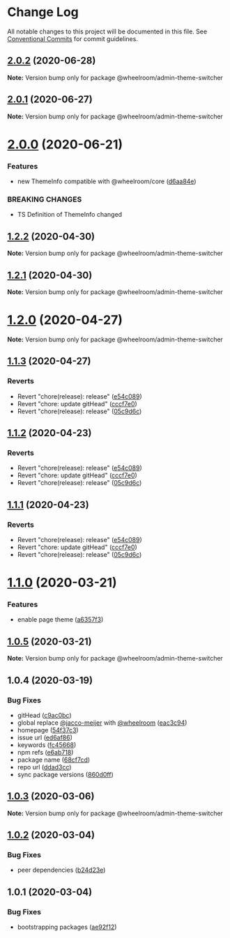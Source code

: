 # Change Log

All notable changes to this project will be documented in this file.
See [Conventional Commits](https://conventionalcommits.org) for commit guidelines.

## [2.0.2](https://github.com/wheelroom/wheelroom/compare/@wheelroom/admin-theme-switcher@2.0.1...@wheelroom/admin-theme-switcher@2.0.2) (2020-06-28)

**Note:** Version bump only for package @wheelroom/admin-theme-switcher





## [2.0.1](https://github.com/wheelroom/wheelroom/compare/@wheelroom/admin-theme-switcher@2.0.0...@wheelroom/admin-theme-switcher@2.0.1) (2020-06-27)

**Note:** Version bump only for package @wheelroom/admin-theme-switcher





# [2.0.0](https://github.com/wheelroom/wheelroom/compare/@wheelroom/admin-theme-switcher@1.2.2...@wheelroom/admin-theme-switcher@2.0.0) (2020-06-21)


### Features

* new ThemeInfo compatible with @wheelroom/core ([d6aa84e](https://github.com/wheelroom/wheelroom/commit/d6aa84e73c139fc4a8166ce911e853dd5abdaba6))


### BREAKING CHANGES

* TS Definition of ThemeInfo changed





## [1.2.2](https://github.com/wheelroom/wheelroom/compare/@wheelroom/admin-theme-switcher@1.2.1...@wheelroom/admin-theme-switcher@1.2.2) (2020-04-30)

**Note:** Version bump only for package @wheelroom/admin-theme-switcher





## [1.2.1](https://github.com/wheelroom/wheelroom/compare/@wheelroom/admin-theme-switcher@1.2.0...@wheelroom/admin-theme-switcher@1.2.1) (2020-04-30)

**Note:** Version bump only for package @wheelroom/admin-theme-switcher





# [1.2.0](https://github.com/wheelroom/wheelroom/compare/@wheelroom/admin-theme-switcher@1.1.3...@wheelroom/admin-theme-switcher@1.2.0) (2020-04-27)

**Note:** Version bump only for package @wheelroom/admin-theme-switcher





## [1.1.3](https://github.com/wheelroom/wheelroom/compare/@wheelroom/admin-theme-switcher@1.1.2...@wheelroom/admin-theme-switcher@1.1.3) (2020-04-27)


### Reverts

* Revert "chore(release): release" ([e54c089](https://github.com/wheelroom/wheelroom/commit/e54c0895b5f62dc43b86d34c9292041af2d1f774))
* Revert "chore: update gitHead" ([cccf7e0](https://github.com/wheelroom/wheelroom/commit/cccf7e005abc23726020a1c917bc153a92915cf9))
* Revert "chore(release): release" ([05c9d6c](https://github.com/wheelroom/wheelroom/commit/05c9d6cf301c3a4c505cf8bd375e3cb03e14620b))





## [1.1.2](https://github.com/wheelroom/wheelroom/compare/@wheelroom/admin-theme-switcher@1.1.2...@wheelroom/admin-theme-switcher@1.1.2) (2020-04-23)


### Reverts

* Revert "chore(release): release" ([e54c089](https://github.com/wheelroom/wheelroom/commit/e54c0895b5f62dc43b86d34c9292041af2d1f774))
* Revert "chore: update gitHead" ([cccf7e0](https://github.com/wheelroom/wheelroom/commit/cccf7e005abc23726020a1c917bc153a92915cf9))
* Revert "chore(release): release" ([05c9d6c](https://github.com/wheelroom/wheelroom/commit/05c9d6cf301c3a4c505cf8bd375e3cb03e14620b))





## [1.1.1](https://github.com/wheelroom/wheelroom/compare/@wheelroom/admin-theme-switcher@1.1.2...@wheelroom/admin-theme-switcher@1.1.1) (2020-04-23)


### Reverts

* Revert "chore(release): release" ([e54c089](https://github.com/wheelroom/wheelroom/commit/e54c0895b5f62dc43b86d34c9292041af2d1f774))
* Revert "chore: update gitHead" ([cccf7e0](https://github.com/wheelroom/wheelroom/commit/cccf7e005abc23726020a1c917bc153a92915cf9))
* Revert "chore(release): release" ([05c9d6c](https://github.com/wheelroom/wheelroom/commit/05c9d6cf301c3a4c505cf8bd375e3cb03e14620b))





# [1.1.0](https://github.com/wheelroom/wheelroom/compare/@wheelroom/admin-theme-switcher@1.0.5...@wheelroom/admin-theme-switcher@1.1.0) (2020-03-21)


### Features

* enable page theme ([a6357f3](https://github.com/wheelroom/wheelroom/commit/a6357f3dfe0a81a16095c97f7f5c6ef246725182))





## [1.0.5](https://github.com/wheelroom/wheelroom/compare/@wheelroom/admin-theme-switcher@1.0.4...@wheelroom/admin-theme-switcher@1.0.5) (2020-03-21)

**Note:** Version bump only for package @wheelroom/admin-theme-switcher





## 1.0.4 (2020-03-19)


### Bug Fixes

* gitHead ([c9ac0bc](https://github.com/wheelroom/wheelroom/commit/c9ac0bccc309e7b615424a310f66bea27851aa3f))
* global replace [@jacco-meijer](https://github.com/jacco-meijer) with [@wheelroom](https://github.com/wheelroom) ([eac3c94](https://github.com/wheelroom/wheelroom/commit/eac3c949381a2a5ce2a7aa656f458681b680dc6c))
* homepage ([54f37c3](https://github.com/wheelroom/wheelroom/commit/54f37c32233d4cab3faf4d9311ec56faf2837ef4))
* issue url ([ed6af86](https://github.com/wheelroom/wheelroom/commit/ed6af864c251bcba2731ce3890c6c3a498d97cad))
* keywords ([fc45668](https://github.com/wheelroom/wheelroom/commit/fc456689bb0ad07a8f848ff962f48400e0afbcc1))
* npm refs ([e6ab718](https://github.com/wheelroom/wheelroom/commit/e6ab718a873361116950353de328502405a771cd))
* package name ([68cf7cd](https://github.com/wheelroom/wheelroom/commit/68cf7cd473b9c8b35144c37768e2311c51a90c75))
* repo url ([ddad3cc](https://github.com/wheelroom/wheelroom/commit/ddad3cc6c861fb6ae9afce676e49e24c5a32d781))
* sync package versions ([860d0ff](https://github.com/wheelroom/wheelroom/commit/860d0ffe09d318c42d71351cd7f4ba7951e6b882))





## [1.0.3](https://github.com/wheelroom/wheelroom/compare/@wheelroom/admin-theme-switcher@1.0.2...@wheelroom/admin-theme-switcher@1.0.3) (2020-03-06)

**Note:** Version bump only for package @wheelroom/admin-theme-switcher





## [1.0.2](https://github.com/wheelroom/wheelroom/compare/@wheelroom/admin-theme-switcher@1.0.1...@wheelroom/admin-theme-switcher@1.0.2) (2020-03-04)


### Bug Fixes

* peer dependencies ([b24d23e](https://github.com/wheelroom/wheelroom/commit/b24d23edf770399ae574d80319d2bf04073132d1))





## 1.0.1 (2020-03-04)


### Bug Fixes

* bootstrapping packages ([ae92f12](https://github.com/wheelroom/wheelroom/commit/ae92f12b4586df52e3f088976f784fff51ceff96))

